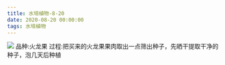 ```yaml
---
title: 水培植物-8-20
date: 2020-08-20 00:00:00
tags: 水培植物
---
```

![](1.jpg)
品种:火龙果
过程:把买来的火龙果果肉取出一点筛出种子，先晒干提取干净的种子，泡几天后种植